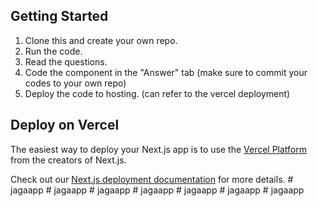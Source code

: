 ## Getting Started

1. Clone this and create your own repo.
2. Run the code.
2. Read the questions.
3. Code the component in the "Answer" tab (make sure to commit your codes to your own repo)
4. Deploy the code to hosting. (can refer to the vercel deployment)


## Deploy on Vercel

The easiest way to deploy your Next.js app is to use the [Vercel Platform](https://vercel.com/new?utm_medium=default-template&filter=next.js&utm_source=create-next-app&utm_campaign=create-next-app-readme) from the creators of Next.js.

Check out our [Next.js deployment documentation](https://nextjs.org/docs/deployment) for more details.
#   j a g a a p p  
 #   j a g a a p p  
 #   j a g a a p p  
 #   j a g a a p p  
 #   j a g a a p p  
 #   j a g a a p p  
 #   j a g a a p p  
 